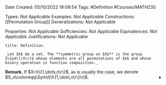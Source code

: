 <div class="topSpace"></div>

Date Created: 05/10/2022 19:09:54
Tags: #Definition #Courses/MATH235

Types: _Not Applicable_
Examples: _Not Applicable_
Constructions: [[Permutation Group]]
Generalizations: _Not Applicable_

Properties: _Not Applicable_
Sufficiencies: _Not Applicable_
Equivalences: _Not Applicable_
Justifications: _Not Applicable_

``` ad-Definition
title: Definition.

_Let $X$ be a set. The **symmetric group on $X$** is the group $\Sym\l(X\r)$ whose elements are all permutations of $X$ and whose binary operation is function composition._

```

**Remark.** If $X=\l\{1,\dots,n\r\}$, as is usually the case, we denote $S_n\coloneqq\Sym\l(\l\{1,\dots,n\r\}\r)$.<span style="float:right;">$\blacklozenge$</span>
